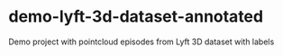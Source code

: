 # demo-lyft-3d-dataset-annotated
Demo project with pointcloud episodes from Lyft 3D dataset with labels
